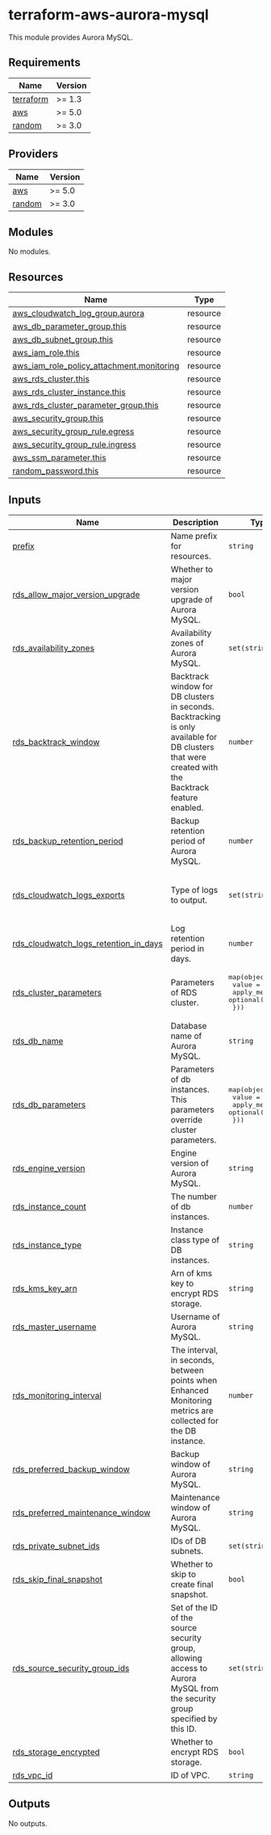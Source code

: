 # terraform-aws-aurora-mysql

This module provides Aurora MySQL.

## Requirements

| Name | Version |
|------|---------|
| <a name="requirement_terraform"></a> [terraform](#requirement\_terraform) | >= 1.3 |
| <a name="requirement_aws"></a> [aws](#requirement\_aws) | >= 5.0 |
| <a name="requirement_random"></a> [random](#requirement\_random) | >= 3.0 |

## Providers

| Name | Version |
|------|---------|
| <a name="provider_aws"></a> [aws](#provider\_aws) | >= 5.0 |
| <a name="provider_random"></a> [random](#provider\_random) | >= 3.0 |

## Modules

No modules.

## Resources

| Name | Type |
|------|------|
| [aws_cloudwatch_log_group.aurora](https://registry.terraform.io/providers/hashicorp/aws/latest/docs/resources/cloudwatch_log_group) | resource |
| [aws_db_parameter_group.this](https://registry.terraform.io/providers/hashicorp/aws/latest/docs/resources/db_parameter_group) | resource |
| [aws_db_subnet_group.this](https://registry.terraform.io/providers/hashicorp/aws/latest/docs/resources/db_subnet_group) | resource |
| [aws_iam_role.this](https://registry.terraform.io/providers/hashicorp/aws/latest/docs/resources/iam_role) | resource |
| [aws_iam_role_policy_attachment.monitoring](https://registry.terraform.io/providers/hashicorp/aws/latest/docs/resources/iam_role_policy_attachment) | resource |
| [aws_rds_cluster.this](https://registry.terraform.io/providers/hashicorp/aws/latest/docs/resources/rds_cluster) | resource |
| [aws_rds_cluster_instance.this](https://registry.terraform.io/providers/hashicorp/aws/latest/docs/resources/rds_cluster_instance) | resource |
| [aws_rds_cluster_parameter_group.this](https://registry.terraform.io/providers/hashicorp/aws/latest/docs/resources/rds_cluster_parameter_group) | resource |
| [aws_security_group.this](https://registry.terraform.io/providers/hashicorp/aws/latest/docs/resources/security_group) | resource |
| [aws_security_group_rule.egress](https://registry.terraform.io/providers/hashicorp/aws/latest/docs/resources/security_group_rule) | resource |
| [aws_security_group_rule.ingress](https://registry.terraform.io/providers/hashicorp/aws/latest/docs/resources/security_group_rule) | resource |
| [aws_ssm_parameter.this](https://registry.terraform.io/providers/hashicorp/aws/latest/docs/resources/ssm_parameter) | resource |
| [random_password.this](https://registry.terraform.io/providers/hashicorp/random/latest/docs/resources/password) | resource |

## Inputs

| Name | Description | Type | Default | Required |
|------|-------------|------|---------|:--------:|
| <a name="input_prefix"></a> [prefix](#input\_prefix) | Name prefix for resources. | `string` | n/a | yes |
| <a name="input_rds_allow_major_version_upgrade"></a> [rds\_allow\_major\_version\_upgrade](#input\_rds\_allow\_major\_version\_upgrade) | Whether to major version upgrade of Aurora MySQL. | `bool` | `false` | no |
| <a name="input_rds_availability_zones"></a> [rds\_availability\_zones](#input\_rds\_availability\_zones) | Availability zones of Aurora MySQL. | `set(string)` | n/a | yes |
| <a name="input_rds_backtrack_window"></a> [rds\_backtrack\_window](#input\_rds\_backtrack\_window) | Backtrack window for DB clusters in seconds. Backtracking is only available for DB clusters that were created with the Backtrack feature enabled. | `number` | `0` | no |
| <a name="input_rds_backup_retention_period"></a> [rds\_backup\_retention\_period](#input\_rds\_backup\_retention\_period) | Backup retention period of Aurora MySQL. | `number` | `7` | no |
| <a name="input_rds_cloudwatch_logs_exports"></a> [rds\_cloudwatch\_logs\_exports](#input\_rds\_cloudwatch\_logs\_exports) | Type of logs to output. | `set(string)` | <pre>[<br>  "audit",<br>  "error",<br>  "slowquery"<br>]</pre> | no |
| <a name="input_rds_cloudwatch_logs_retention_in_days"></a> [rds\_cloudwatch\_logs\_retention\_in\_days](#input\_rds\_cloudwatch\_logs\_retention\_in\_days) | Log retention period in days. | `number` | `30` | no |
| <a name="input_rds_cluster_parameters"></a> [rds\_cluster\_parameters](#input\_rds\_cluster\_parameters) | Parameters of RDS cluster. | <pre>map(object({<br>    value        = string<br>    apply_method = optional(string)<br>  }))</pre> | `{}` | no |
| <a name="input_rds_db_name"></a> [rds\_db\_name](#input\_rds\_db\_name) | Database name of Aurora MySQL. | `string` | `null` | no |
| <a name="input_rds_db_parameters"></a> [rds\_db\_parameters](#input\_rds\_db\_parameters) | Parameters of db instances. This parameters override cluster parameters. | <pre>map(object({<br>    value        = string<br>    apply_method = optional(string)<br>  }))</pre> | `{}` | no |
| <a name="input_rds_engine_version"></a> [rds\_engine\_version](#input\_rds\_engine\_version) | Engine version of Aurora MySQL. | `string` | n/a | yes |
| <a name="input_rds_instance_count"></a> [rds\_instance\_count](#input\_rds\_instance\_count) | The number of db instances. | `number` | n/a | yes |
| <a name="input_rds_instance_type"></a> [rds\_instance\_type](#input\_rds\_instance\_type) | Instance class type of DB instances. | `string` | n/a | yes |
| <a name="input_rds_kms_key_arn"></a> [rds\_kms\_key\_arn](#input\_rds\_kms\_key\_arn) | Arn of kms key to encrypt RDS storage. | `string` | `null` | no |
| <a name="input_rds_master_username"></a> [rds\_master\_username](#input\_rds\_master\_username) | Username of Aurora MySQL. | `string` | `null` | no |
| <a name="input_rds_monitoring_interval"></a> [rds\_monitoring\_interval](#input\_rds\_monitoring\_interval) | The interval, in seconds, between points when Enhanced Monitoring metrics are collected for the DB instance. | `number` | `15` | no |
| <a name="input_rds_preferred_backup_window"></a> [rds\_preferred\_backup\_window](#input\_rds\_preferred\_backup\_window) | Backup window of Aurora MySQL. | `string` | `"19:00-19:30"` | no |
| <a name="input_rds_preferred_maintenance_window"></a> [rds\_preferred\_maintenance\_window](#input\_rds\_preferred\_maintenance\_window) | Maintenance window of Aurora MySQL. | `string` | `"Sat:19:30-Sat:20:00"` | no |
| <a name="input_rds_private_subnet_ids"></a> [rds\_private\_subnet\_ids](#input\_rds\_private\_subnet\_ids) | IDs of DB subnets. | `set(string)` | n/a | yes |
| <a name="input_rds_skip_final_snapshot"></a> [rds\_skip\_final\_snapshot](#input\_rds\_skip\_final\_snapshot) | Whether to skip to create final snapshot. | `bool` | `false` | no |
| <a name="input_rds_source_security_group_ids"></a> [rds\_source\_security\_group\_ids](#input\_rds\_source\_security\_group\_ids) | Set of the ID of the source security group, allowing access to Aurora MySQL from the security group specified by this ID. | `set(string)` | n/a | yes |
| <a name="input_rds_storage_encrypted"></a> [rds\_storage\_encrypted](#input\_rds\_storage\_encrypted) | Whether to encrypt RDS storage. | `bool` | `false` | no |
| <a name="input_rds_vpc_id"></a> [rds\_vpc\_id](#input\_rds\_vpc\_id) | ID of VPC. | `string` | n/a | yes |

## Outputs

No outputs.
